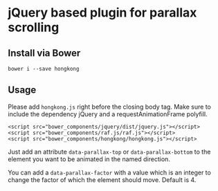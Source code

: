 # jQuery based plugin for parallax scrolling

## Install via Bower

	bower i --save hongkong

## Usage

Please add `hongkong.js` right before the closing body tag. Make sure to include
the dependency jQuery and a requestAnimationFrame polyfill.

	<script src="bower_components/jquery/dist/jquery.js"></script>
	<script src="bower_components/raf.js/raf.js"></script>
	<script src="bower_components/hongkong/hongkong.js"></script>

Just add an attribute `data-parallax-top` or `data-parallax-bottom` to the
element you want to be animated in the named direction.

You can add a `data-parallax-factor` with a value which is an integer to change
the factor of which the element should move. Default is 4.
